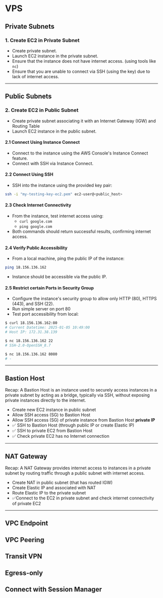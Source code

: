 # VPS

## Private Subnets

### 1. **Create EC2 in Private Subnet**
- Create private subnet.
- Launch EC2 instance in the private subnet.
- Ensure that the instance does not have internet access. (using tools like `nc`)
- Ensure that you are unable to connect via SSH (using the key) due to lack of internet access.

---

## Public Subnets

### 2. **Create EC2 in Public Subnet**
- Create private subnet associating it with an Internet Gateway (IGW) and Routing Table
- Launch EC2 instance in the public subnet.

#### 2.1 **Connect Using Instance Connect**  
- Connect to the instance using the AWS Console's Instance Connect feature.
- Connect with SSH via Instance Connect.

#### 2.2 **Connect Using SSH**  
- SSH into the instance using the provided key pair:
```bash
ssh -i "my-testing-key-ec2.pem" ec2-user@<public_host>
```

#### 2.3 **Check Internet Connectivity**  
- From the instance, test internet access using:
  - `curl google.com`
  - `ping google.com`
- Both commands should return successful results, confirming internet access.


#### 2.4 **Verify Public Accessibility**  
- From a local machine, ping the public IP of the instance:
```bash
ping 18.156.136.162
```
- Instance should be accessible via the public IP.

#### 2.5 **Restrict certain Ports in Security Group**  
- Configure the instance's security group to allow only HTTP (80), HTTPS (443), and SSH (22).
- Run simple server on port 80
- Test port accessibility from local:
```bash
$ curl 18.156.136.162:80
# Current Datetime: 2025-01-05 10:49:00
# Host IP: 172.31.38.139

$ nc 18.156.136.162 22
# SSH-2.0-OpenSSH_8.7

$ nc 18.156.136.162 8080
# -
```


---

## Bastion Host

Recap: A Bastion Host is an instance used to securely access instances in a private subnet by acting as a bridge, typically via SSH, without exposing private instances directly to the internet.

- Create new EC2 instance in public subnet
- Allow SSH access (SG) to Bastion Host
- Allow SSH access (SG) of private instance from Bastion Host **private IP**
- ✅ SSH to Bastion Host (through public IP or create Elastic IP)
- ✅ SSH to private EC2 from Bastion Host
- ✅ Check private EC2 has no Internet connection

---

## NAT Gateway

Recap: A NAT Gateway provides internet access to instances in a private subnet by routing traffic through a public subnet with internet access.

- Create NAT in public subnet (that has routed IGW) 
- Create Elastic IP and associated with NAT
- Route Elastic IP to the private subnet
- ✅Connect to the EC2 in private subnet and check internet connectivity of private EC2

---
## VPC Endpoint
## VPC Peering
## Transit VPN
## Egress-only
## Connect with Session Manager
